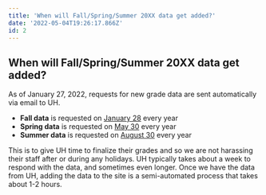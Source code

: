 ```yaml
---
title: 'When will Fall/Spring/Summer 20XX data get added?'
date: '2022-05-04T19:26:17.866Z'
id: 2
---
```


## When will Fall/Spring/Summer 20XX data get added?

As of January 27, 2022, requests for new grade data are sent automatically via email to UH.

- **Fall data** is requested on <ins>January 28</ins> every year
- **Spring data** is requested on <ins>May 30</ins> every year
- **Summer data** is requested on <ins>August 30</ins> every year

This is to give UH time to finalize their grades and so we are not harassing their staff after or during any holidays. UH typically takes about a week to respond with the data, and sometimes even longer. Once we have the data from UH, adding the data to the site is a semi-automated process that takes about 1-2 hours.
